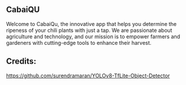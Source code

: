 ## CabaiQU

Welcome to CabaiQu, the innovative app that helps you determine the ripeness of your chili plants with just a tap. We are passionate about agriculture and technology, and our mission is to empower farmers and gardeners with cutting-edge tools to enhance their harvest.

## Credits:
https://github.com/surendramaran/YOLOv8-TfLite-Object-Detector
